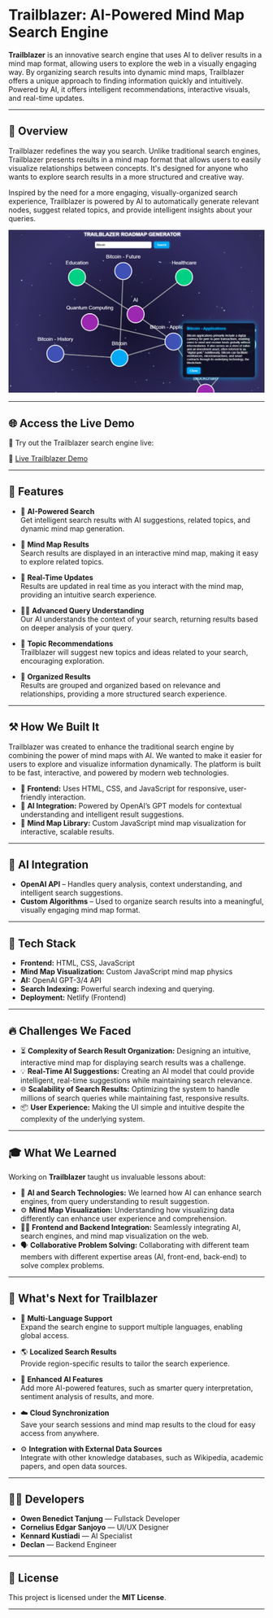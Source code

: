 # Trailblazer: AI-Powered Mind Map Search Engine

**Trailblazer** is an innovative search engine that uses AI to deliver results in a mind map format, allowing users to explore the web in a visually engaging way. By organizing search results into dynamic mind maps, Trailblazer offers a unique approach to finding information quickly and intuitively. Powered by AI, it offers intelligent recommendations, interactive visuals, and real-time updates.

---

## 📱 Overview

Trailblazer redefines the way you search. Unlike traditional search engines, Trailblazer presents results in a mind map format that allows users to easily visualize relationships between concepts. It's designed for anyone who wants to explore search results in a more structured and creative way.

Inspired by the need for a more engaging, visually-organized search experience, Trailblazer is powered by AI to automatically generate relevant nodes, suggest related topics, and provide intelligent insights about your queries.

![Trailblazer Demo](mindmap.png)

---

## 🌐 Access the Live Demo

🚀 Try out the Trailblazer search engine live:

🔗 [Live Trailblazer Demo](https://super-cheesecake-731ed1.netlify.app/et1)

---

## 🚀 Features

- 🤖 **AI-Powered Search**  
  Get intelligent search results with AI suggestions, related topics, and dynamic mind map generation.

- 🧠 **Mind Map Results**  
  Search results are displayed in an interactive mind map, making it easy to explore related topics.

- 🔄 **Real-Time Updates**  
  Results are updated in real time as you interact with the mind map, providing an intuitive search experience.

- 🧑‍💻 **Advanced Query Understanding**  
  Our AI understands the context of your search, returning results based on deeper analysis of your query.

- 🔄 **Topic Recommendations**  
  Trailblazer will suggest new topics and ideas related to your search, encouraging exploration.

- 📂 **Organized Results**  
  Results are grouped and organized based on relevance and relationships, providing a more structured search experience.

---

## ⚒️ How We Built It

Trailblazer was created to enhance the traditional search engine by combining the power of mind maps with AI. We wanted to make it easier for users to explore and visualize information dynamically. The platform is built to be fast, interactive, and powered by modern web technologies.

- 🔹 **Frontend:** Uses HTML, CSS, and JavaScript for responsive, user-friendly interaction.
- 🔹 **AI Integration:** Powered by OpenAI’s GPT models for contextual understanding and intelligent result suggestions.
- 🔹 **Mind Map Library:** Custom JavaScript mind map visualization for interactive, scalable results.

---

## 🧠 AI Integration

- **OpenAI API** – Handles query analysis, context understanding, and intelligent search suggestions.
- **Custom Algorithms** – Used to organize search results into a meaningful, visually engaging mind map format.

---

## 🔧 Tech Stack

- **Frontend:** HTML, CSS, JavaScript
- **Mind Map Visualization:** Custom JavaScript mind map physics
- **AI:** OpenAI GPT-3/4 API
- **Search Indexing:** Powerful search indexing and querying.
- **Deployment:** Netlify (Frontend)

---

## 🔥 Challenges We Faced

- ⏳ **Complexity of Search Result Organization:** Designing an intuitive, interactive mind map for displaying search results was a challenge.
- 💡 **Real-Time AI Suggestions:** Creating an AI model that could provide intelligent, real-time suggestions while maintaining search relevance.
- 🌐 **Scalability of Search Results:** Optimizing the system to handle millions of search queries while maintaining fast, responsive results.
- 📦 **User Experience:** Making the UI simple and intuitive despite the complexity of the underlying system.

---

## 🎓 What We Learned

Working on **Trailblazer** taught us invaluable lessons about:

- 👥 **AI and Search Technologies:** We learned how AI can enhance search engines, from query understanding to result suggestion.
- ⚙️ **Mind Map Visualization:** Understanding how visualizing data differently can enhance user experience and comprehension.
- 🧑‍💻 **Frontend and Backend Integration:** Seamlessly integrating AI, search engines, and mind map visualization on the web.
- 🗣️ **Collaborative Problem Solving:** Collaborating with different team members with different expertise areas (AI, front-end, back-end) to solve complex problems.

---

## 🔮 What's Next for Trailblazer

- 📁 **Multi-Language Support**  
  Expand the search engine to support multiple languages, enabling global access.

- 🌎 **Localized Search Results**  
  Provide region-specific results to tailor the search experience.

- 🧠 **Enhanced AI Features**  
  Add more AI-powered features, such as smarter query interpretation, sentiment analysis of results, and more.

- ☁️ **Cloud Synchronization**  
  Save your search sessions and mind map results to the cloud for easy access from anywhere.

- ⚙️ **Integration with External Data Sources**  
  Integrate with other knowledge databases, such as Wikipedia, academic papers, and open data sources.

---

## 👨‍💻 Developers

- **Owen Benedict Tanjung** — Fullstack Developer
- **Cornelius Edgar Sanjoyo** — UI/UX Designer
- **Kennard Kustiadi** — AI Specialist
- **Declan** — Backend Engineer

---

## 🔧 License

This project is licensed under the **MIT License**.

---
